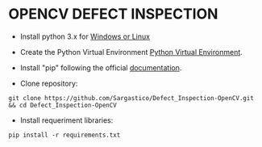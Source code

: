 # OPENCV DEFECT INSPECTION

- Install python 3.x for
[Windows or Linux](https://www.python.org/downloads/)

- Create the Python Virtual Environment
[Python Virtual Environment](https://docs.python.org/pt-br/3/library/venv.html).

- Install "pip" following the official
[documentation](https://pip.pypa.io/en/stable/installing/).

- Clone repository:
```
git clone https://github.com/Sargastico/Defect_Inspection-OpenCV.git && cd Defect_Inspection-OpenCV
```

- Install requeriment libraries:
```
pip install -r requirements.txt
```
